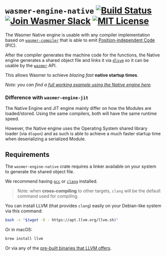 # `wasmer-engine-native` [![Build Status](https://github.com/wasmerio/wasmer/workflows/build/badge.svg?style=flat-square)](https://github.com/wasmerio/wasmer/actions?query=workflow%3Abuild) [![Join Wasmer Slack](https://img.shields.io/static/v1?label=Slack&message=join%20chat&color=brighgreen&style=flat-square)](https://slack.wasmer.io) [![MIT License](https://img.shields.io/github/license/wasmerio/wasmer.svg?style=flat-square)](https://github.com/wasmerio/wasmer/blob/master/LICENSE)

The Wasmer Native engine is usable with any compiler implementation
based on [`wasmer-compiler`] that is able to emit
[Position-independent Code][PIC] (PIC).

After the compiler generates the machine code for the functions, the
Native engine generates a shared object file and links it via
[`dlsym`] so it can be usable by the [`wasmer`] API.

This allows Wasmer to achieve *blazing fast* **native startup times**.

*Note: you can find a [full working example using the Native engine
here][example].*

### Difference with `wasmer-engine-jit`

The Native Engine and JIT engine mainly differ on how the Modules are loaded/stored.
Using the same compilers, both will have the same runtime speed.

However, the Native engine uses the Operating System shared library loader (via `dlopen`)
and as such is able to achieve a much faster startup time when deserializing a serialized
Module.

## Requirements

The `wasmer-engine-native` crate requires a linker available on your
system to generate the shared object file.

We recommend having [`gcc`] or [`clang`] installed.

> Note: when **cross-compiling** to other targets, `clang` will be the
> default command used for compiling.

You can install LLVM (that provides `clang`) easily on your
Debian-like system via this command:

```bash
bash -c "$(wget -O - https://apt.llvm.org/llvm.sh)"
```

Or in macOS:

```bash
brew install llvm
```

Or via any of the [pre-built binaries that LLVM
offers][llvm-pre-built].


[`wasmer-compiler`]: https://github.com/wasmerio/wasmer/tree/master/lib/compiler
[PIC]: https://en.wikipedia.org/wiki/Position-independent_code
[`dlsym`]: https://www.freebsd.org/cgi/man.cgi?query=dlsym
[`wasmer`]: https://github.com/wasmerio/wasmer/tree/master/lib/api
[example]: https://github.com/wasmerio/wasmer/blob/master/examples/engine_native.rs
[`gcc`]: https://gcc.gnu.org/
[`clang`]: https://clang.llvm.org/
[llvm-pre-built]: https://releases.llvm.org/download.html

